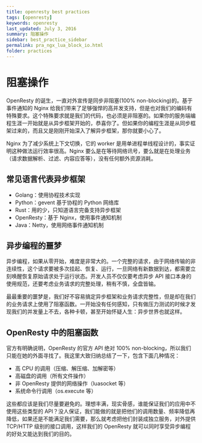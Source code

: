 ```yaml
---
title: openresty best practices
tags: [openresty]
keywords: openresty
last_updated: July 3, 2016
summary: 阻塞操作
sidebar: best_practice_sidebar
permalink: pra_ngx_lua_block_io.html
folder: practices
---
```

# 阻塞操作

OpenResty 的诞生，一直对外宣传是同步非阻塞(100% non-blocking)的。基于事件通知的 Nginx 给我们带来了足够强悍的高并发支持，但是也对我们的编码有特殊要求。这个特殊要求就是我们的代码，也必须是非阻塞的。如果你的服务端编程生涯一开始就是从异步框架开始的，恭喜你了。但如果你的编程生涯是从同步框架过来的，而且又是刚刚开始深入了解异步框架，那你就要小心了。

Nginx 为了减少系统上下文切换，它的 worker 是用单进程单线程设计的，事实证明这种做法运行效率很高。Nginx 要么是在等待网络讯号，要么就是在处理业务（请求数据解析、过滤、内容应答等），没有任何额外资源消耗。

## 常见语言代表异步框架

* Golang：使用协程技术实现
* Python：gevent 基于协程的 Python 网络库
* Rust：用的少，只知道语言完备支持异步框架
* OpenResty：基于 Nginx，使用事件通知机制
* Java：Netty，使用网络事件通知机制

## 异步编程的噩梦

异步编程，如果从零开始，难度是非常大的。一个完整的请求，由于网络传输的非连续性，这个请求要被多次挂起、恢复、运行，一旦网络有新数据到达，都需要立刻唤醒恢复原始请求处于运行状态。开发人员不仅仅要考虑异步 API 接口本身的使用规范，还要考虑业务请求的完整处理，稍有不慎，全盘皆输。

最最重要的噩梦是，我们好不容易搞定异步框架和业务请求完整性，但是却在我们的业务请求上使用了阻塞函数。一开始没有任何感知，只有做压力测试的时候才发现我们的并发量上不去，各种卡顿，甚至开始怀疑人生：异步世界也就这样。

## OpenResty 中的阻塞函数

官方有明确说明，OpenResty 的官方 API 绝对 100% non-blocking，所以我们只能在她的外面寻找了。我这里大致归纳总结了一下，包含下面几种情况：

* 高 CPU 的调用（压缩、解压缩、加解密等）
* 高磁盘的调用（所有文件操作）
* 非 OpenResty 提供的网络操作（luasocket 等）
* 系统命令行调用（os.execute 等）

这些都应该是我们尽量要避免的。理想丰满，现实骨感，谁能保证我们的应用中不使用这些类型的 API？没人保证，我们能做的就是把他们的调用数量、频率降低再降低，如果还是不能满足我们需要，那么就考虑把他们封装成独立服务，对外提供 TCP/HTTP 级别的接口调用，这样我们的 OpenResty 就可以同时享受异步编程的好处又能达到我们的目的。
